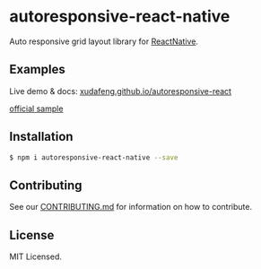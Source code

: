 # autoresponsive-react-native

Auto responsive grid layout library for [ReactNative](//facebook.github.io/react-native/).

## Examples

Live demo & docs: [xudafeng.github.io/autoresponsive-react](//xudafeng.github.io/autoresponsive-react/)

[official sample](//github.com/xudafeng/autoresponsive_react_native_sample.git)

## Installation

``` bash
$ npm i autoresponsive-react-native --save
```

## Contributing

See our [CONTRIBUTING.md](./CONTRIBUTING.md) for information on how to contribute.

## License

MIT Licensed.
